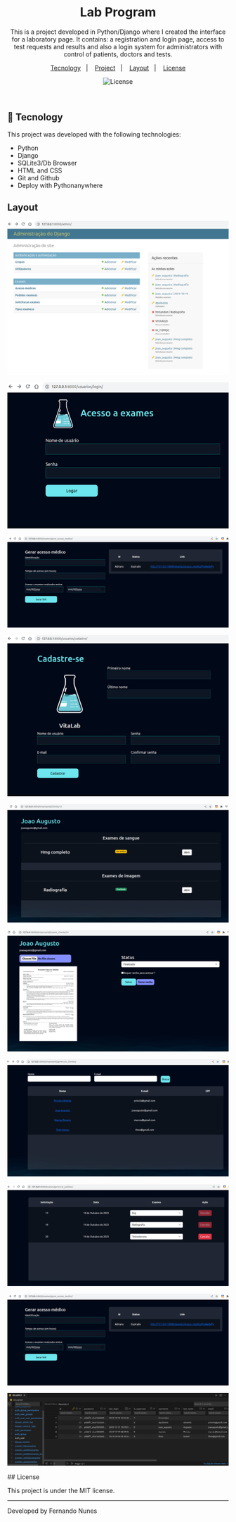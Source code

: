 <h1 align="center"> Lab Program </h1>

<p align="center">
    This is a project developed in Python/Django where I created the interface for a laboratory page. It contains: a registration and login page, access to test requests and results and also a login system for administrators with control of patients, doctors and tests.
</p>

<p align="center">
  <a href="#-tecnology">Tecnology</a>&nbsp;&nbsp;&nbsp;|&nbsp;&nbsp;&nbsp;
  <a href="#-project">Project</a>&nbsp;&nbsp;&nbsp;|&nbsp;&nbsp;&nbsp;
  <a href="#-layout">Layout</a>&nbsp;&nbsp;&nbsp;|&nbsp;&nbsp;&nbsp;
  <a href="#memo-license">License</a>
</p>

<p align="center">
  <img alt="License" src="https://img.shields.io/static/v1?label=license&message=MIT&color=49AA26&labelColor=000000">
</p>

<br>

## 🚀 Tecnology

This project was developed with the following technologies:

- Python
- Django
- SQLite3/Db Browser
- HTML and CSS
- Git and Github
- Deploy with Pythonanywhere

## Layout
<p>

![Alt text](image.png)

![Alt text](image-8.png)

![Alt text](image-1.png)

![Alt text](image-2.png)

![Alt text](image-3.png)

![Alt text](image-4.png)

![Alt text](image-5.png)

![Alt text](image-6.png)

![Alt text](image-7.png)

![Alt text](image-9.png)
</p>
## License

This project is under the MIT license.

---

Developed by Fernando Nunes
